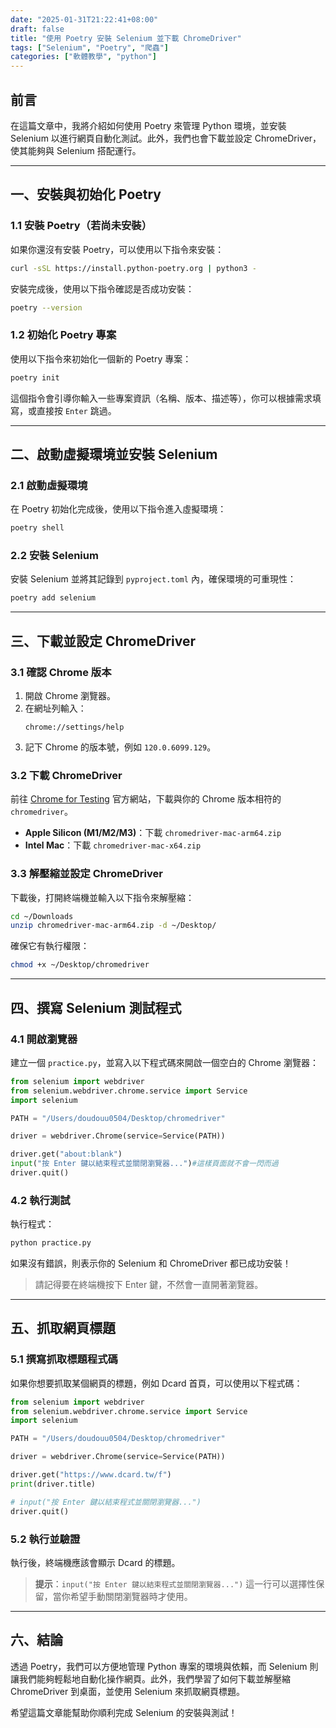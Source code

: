 ```yaml
---
date: "2025-01-31T21:22:41+08:00"
draft: false
title: "使用 Poetry 安裝 Selenium 並下載 ChromeDriver"
tags: ["Selenium", "Poetry", "爬蟲"]
categories: ["軟體教學", "python"]
---
```


## 前言

在這篇文章中，我將介紹如何使用 Poetry 來管理 Python 環境，並安裝 Selenium 以進行網頁自動化測試。此外，我們也會下載並設定 ChromeDriver，使其能夠與 Selenium 搭配運行。

<!--more-->

---

## 一、安裝與初始化 Poetry

### 1.1 安裝 Poetry（若尚未安裝）

如果你還沒有安裝 Poetry，可以使用以下指令來安裝：

```bash
curl -sSL https://install.python-poetry.org | python3 -
```

安裝完成後，使用以下指令確認是否成功安裝：

```bash
poetry --version
```

### 1.2 初始化 Poetry 專案

使用以下指令來初始化一個新的 Poetry 專案：

```bash
poetry init
```

這個指令會引導你輸入一些專案資訊（名稱、版本、描述等），你可以根據需求填寫，或直接按 `Enter` 跳過。

---

## 二、啟動虛擬環境並安裝 Selenium

### 2.1 啟動虛擬環境

在 Poetry 初始化完成後，使用以下指令進入虛擬環境：

```bash
poetry shell
```

### 2.2 安裝 Selenium

安裝 Selenium 並將其記錄到 `pyproject.toml` 內，確保環境的可重現性：

```bash
poetry add selenium
```

---

## 三、下載並設定 ChromeDriver

### 3.1 確認 Chrome 版本

1. 開啟 Chrome 瀏覽器。
2. 在網址列輸入：
   ```
   chrome://settings/help
   ```
3. 記下 Chrome 的版本號，例如 `120.0.6099.129`。

### 3.2 下載 ChromeDriver

前往 [Chrome for Testing](https://googlechromelabs.github.io/chrome-for-testing/) 官方網站，下載與你的 Chrome 版本相符的 `chromedriver`。

- **Apple Silicon (M1/M2/M3)**：下載 `chromedriver-mac-arm64.zip`
- **Intel Mac**：下載 `chromedriver-mac-x64.zip`

### 3.3 解壓縮並設定 ChromeDriver

下載後，打開終端機並輸入以下指令來解壓縮：

```bash
cd ~/Downloads
unzip chromedriver-mac-arm64.zip -d ~/Desktop/
```

確保它有執行權限：

```bash
chmod +x ~/Desktop/chromedriver
```

---

## 四、撰寫 Selenium 測試程式

### 4.1 開啟瀏覽器

建立一個 `practice.py`，並寫入以下程式碼來開啟一個空白的 Chrome 瀏覽器：

```python
from selenium import webdriver
from selenium.webdriver.chrome.service import Service
import selenium

PATH = "/Users/doudouu0504/Desktop/chromedriver"

driver = webdriver.Chrome(service=Service(PATH))

driver.get("about:blank")
input("按 Enter 鍵以結束程式並關閉瀏覽器...")#這樣頁面就不會一閃而過
driver.quit()
```

### 4.2 執行測試

執行程式：

```bash
python practice.py
```

如果沒有錯誤，則表示你的 Selenium 和 ChromeDriver 都已成功安裝！

> &#x20;請記得要在終端機按下 Enter 鍵，不然會一直開著瀏覽器。

---

## 五、抓取網頁標題

### 5.1 撰寫抓取標題程式碼

如果你想要抓取某個網頁的標題，例如 Dcard 首頁，可以使用以下程式碼：

```python
from selenium import webdriver
from selenium.webdriver.chrome.service import Service
import selenium

PATH = "/Users/doudouu0504/Desktop/chromedriver"

driver = webdriver.Chrome(service=Service(PATH))

driver.get("https://www.dcard.tw/f")
print(driver.title)

# input("按 Enter 鍵以結束程式並關閉瀏覽器...")
driver.quit()
```

### 5.2 執行並驗證

執行後，終端機應該會顯示 Dcard 的標題。

> **提示**：`input("按 Enter 鍵以結束程式並關閉瀏覽器...")` 這一行可以選擇性保留，當你希望手動關閉瀏覽器時才使用。

---

## 六、結論

透過 Poetry，我們可以方便地管理 Python 專案的環境與依賴，而 Selenium 則讓我們能夠輕鬆地自動化操作網頁。此外，我們學習了如何下載並解壓縮 ChromeDriver 到桌面，並使用 Selenium 來抓取網頁標題。

希望這篇文章能幫助你順利完成 Selenium 的安裝與測試！
